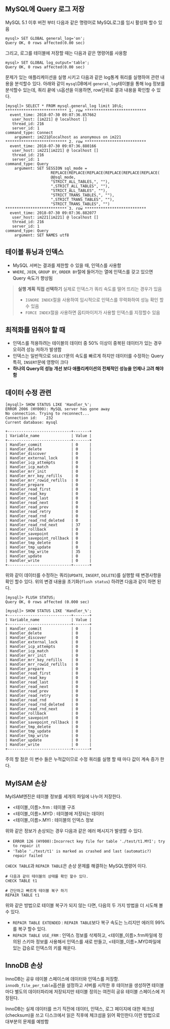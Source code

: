 ## MySQL에 Query 로그 저장
MySQL 5.1 이후 버전 부터 다음과 같은 명령어로 MySQL로그를 임시 활성화 할수 있음
```
mysql> SET GLOBAL general_log='on';
Query OK, 0 rows affected(0.00 sec)
```
그리고, 로그를 테이블에 저장할 때는 다음과 같은 명령어를 사용함
```
mysql> SET GLOBAL log_output='table';
Query OK, 0 rows affected(0.00 sec)
```
문제가 있는 애플리케이션을 실행 시키고 다음과 같은 log통계 쿼리를 실행하여 관련 내용을 분석할수 있다.
아래와 같이 ```mysql```DB에서 ```general_log```테이블을 통해 log 정보를 분석할수 있는데,
쿼리 끝에 ```\G```옵션을 이용하면, row단위로 결과 내용을 확인할 수 있다.
```MySQL
[mysql]> SELECT * FROM mysql.general_log limit 10\G;
*************************** 1. row ***************************
  event_time: 2018-07-30 09:07:36.857662
   user_host: [im221] @ localhost []
   thread_id: 216
   server_id: 1
command_type: Connect
    argument: im221@localhost as anonymous on im221
*************************** 2. row ***************************
  event_time: 2018-07-30 09:07:36.880166
   user_host: im221[im221] @ localhost []
   thread_id: 216
   server_id: 1
command_type: Query
    argument: SET SESSION sql_mode =
					REPLACE(REPLACE(REPLACE(REPLACE(REPLACE(REPLACE(
					@@sql_mode,
					"STRICT_ALL_TABLES,", ""),
					",STRICT_ALL_TABLES", ""),
					"STRICT_ALL_TABLES", ""),
					"STRICT_TRANS_TABLES,", ""),
					",STRICT_TRANS_TABLES", ""),
					"STRICT_TRANS_TABLES", "")
*************************** 3. row ***************************
  event_time: 2018-07-30 09:07:36.882077
   user_host: im221[im221] @ localhost []
   thread_id: 216
   server_id: 1
command_type: Query
    argument: SET NAMES utf8
```

## 테이블 튜닝과 인덱스
- MySQL 서버는 결과를 제한할 수 있을 때, 인덱스를 사용함
- ```WHERE```, ```JOIN```, ```GROUP BY```, ```ORDER BY```절에 들어가는 열에
  인덱스를 갖고 있으면 Query 속도가 향상됨

> __실행 계획 직접 선택하기__
> 실제로 인덱스가 쿼리 속도를 떨어 뜨리는 경우가 있음
> - ```IGNORE INDEX```절을 사용하여 임시적으로 인덱스를 무력화하여 성능 확인 할수 있음
> - ```FORCE INDEX```절을 사용하면 옵티마이저가 사용할 인덱스를 지정할수 있음

## 최적화를 멈춰야 할 때
- 인덱스를 적용하려는 테이블의 데이터 중 50% 이상이 중복된 데이터가 있는 경우 오히려 성능 저하가 발생함
- 인덱스는 일반적으로 ```SELECT```문의 속도를 빠르게 하지만 데이터를 수정하는 Query 특히, ```INSERT```문에 영향이 크다
- __하나의 Query의 성능 개선 보다 애플리케이션의 전체적인 성능을 언제나 고려 해야 함__


## 데이터 수정 관련
```MySQL
[mysql]> SHOW STATUS LIKE 'Handler_%';
ERROR 2006 (HY000): MySQL server has gone away
No connection. Trying to reconnect...
Connection id:    232
Current database: mysql

+----------------------------+-------+
| Variable_name              | Value |
+----------------------------+-------+
| Handler_commit             | 0     |
| Handler_delete             | 0     |
| Handler_discover           | 0     |
| Handler_external_lock      | 0     |
| Handler_icp_attempts       | 0     |
| Handler_icp_match          | 0     |
| Handler_mrr_init           | 0     |
| Handler_mrr_key_refills    | 0     |
| Handler_mrr_rowid_refills  | 0     |
| Handler_prepare            | 0     |
| Handler_read_first         | 0     |
| Handler_read_key           | 0     |
| Handler_read_last          | 0     |
| Handler_read_next          | 0     |
| Handler_read_prev          | 0     |
| Handler_read_retry         | 0     |
| Handler_read_rnd           | 0     |
| Handler_read_rnd_deleted   | 0     |
| Handler_read_rnd_next      | 37    |
| Handler_rollback           | 0     |
| Handler_savepoint          | 0     |
| Handler_savepoint_rollback | 0     |
| Handler_tmp_delete         | 0     |
| Handler_tmp_update         | 0     |
| Handler_tmp_write          | 35    |
| Handler_update             | 0     |
| Handler_write              | 0     |
+----------------------------+-------+
```
위와 같이 데이터를 수정하는 쿼리(```UPDATE```, ```INSERT```, ```DELETE```)를 실행할 때
변경사항을 확인 할수 있다. 위의 변경 내용을 초기화(```flush status```) 하려면 다음과 같이 하면 된다.

```mysql
[mysql]> FLUSH STATUS;
Query OK, 0 rows affected (0.000 sec)

[mysql]> SHOW STATUS LIKE 'Handler_%';
+----------------------------+-------+
| Variable_name              | Value |
+----------------------------+-------+
| Handler_commit             | 0     |
| Handler_delete             | 0     |
| Handler_discover           | 0     |
| Handler_external_lock      | 0     |
| Handler_icp_attempts       | 0     |
| Handler_icp_match          | 0     |
| Handler_mrr_init           | 0     |
| Handler_mrr_key_refills    | 0     |
| Handler_mrr_rowid_refills  | 0     |
| Handler_prepare            | 0     |
| Handler_read_first         | 0     |
| Handler_read_key           | 0     |
| Handler_read_last          | 0     |
| Handler_read_next          | 0     |
| Handler_read_prev          | 0     |
| Handler_read_retry         | 0     |
| Handler_read_rnd           | 0     |
| Handler_read_rnd_deleted   | 0     |
| Handler_read_rnd_next      | 0     |
| Handler_rollback           | 0     |
| Handler_savepoint          | 0     |
| Handler_savepoint_rollback | 0     |
| Handler_tmp_delete         | 0     |
| Handler_tmp_update         | 0     |
| Handler_tmp_write          | 0     |
| Handler_update             | 0     |
| Handler_write              | 0     |
+----------------------------+-------+
```

주의 할 점은 이 변수 들은 누적값이므로 수정 쿼리를 실행 할 때 마다 값이 계속 증가 한다.


## MyISAM 손상
MyISAM엔진은 테이블 정보를 세개의 파일에 나누어 저장한다.
- <테이블_이름>.frm : 테이블 구조
- <테이블_이름>.MYD : 테이블에 저장되는 데이터
- <테이블_이름>.MYI : 테이블의 인덱스 정보

위와 같은 정보가 손상되는 경우 다음과 같은 에러 메시지가 발생할 수 있다.

- ```ERROR 126 (HY000):Incorrect key file for table './test/t1.MYI'; try to repair it```
- ```'Table './test/t1' is marked as crashed and last (automatic?) repair failed```

```CHECK TABLE```과 ```REPAIR TABLE```은 손상 문제를 해결하는 MySQL명령어 이다.

```MySQL
# 다음과 같이 테이블의 상태를 확인 할수 있다.
CHECK TABLE t1

# 간단하고 빠르게 테이블 복구 하기
REPAIR TABLE t1
```
위와 같은 방법으로 테이블 복구가 되지 않는 다면, 다음의 두 가지 방법을 더 시도해 볼수 있다.
- ```REPAIR TABLE EXTENDED``` : ```REPAIR TABLE```보다 복구 속도는 느리지만 에러의 99%를 복구 할수 있다.
- ```REPAIR TABLE USE_FRM``` : 인덱스 정보를 삭제하고, <테이블_이름>.frm파일에 정의된 스키마 정보를 사용해서 인덱스를 새로 만들고, <테이블_이름>.MYD파일에 있는 갑승로 인덱스의 키를 채운다.

## InnoDB 손상
InnoDB는 공유 테이블 스페이스에 데이터와 인덱스를 저장함. ```innodb_file_per_table```옵션을 설정하고 서버를 시작한 후 테이브을 생성하면 테이블마다 별도의 데이터파리에 저장되지만 테이블 정의는 여전히 공유 테이블 스페이스에 저장된다.

InnoDB는 실제 데이터를 쓰기 직전에 데이터, 인덱스, 로그 페이지에 대한 체크섬(checksum)을 쓰고 디스크에서 읽은 직후에 체크섬을 읽어 확인한다.이런 방법으로 대부분의 문제를 예방함
